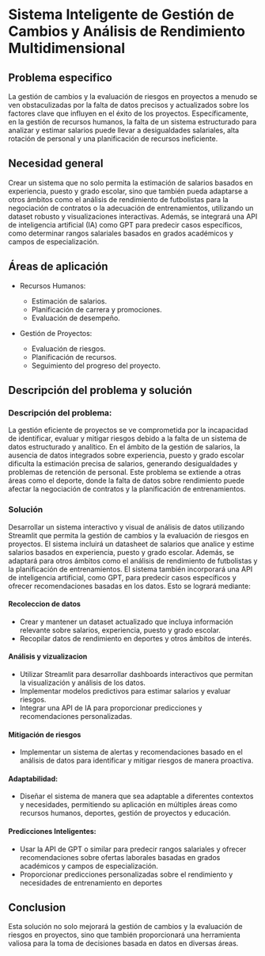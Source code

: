 
# Sistema Inteligente de Gestión de Cambios y Análisis de Rendimiento Multidimensional




## Problema especifico

La gestión de cambios y la evaluación de riesgos en proyectos a menudo se ven obstaculizadas por la falta de datos precisos y actualizados sobre los factores clave que influyen en el éxito de los proyectos. Específicamente, en la gestión de recursos humanos, la falta de un sistema estructurado para analizar y estimar salarios puede llevar a desigualdades salariales, alta rotación de personal y una planificación de recursos ineficiente.

## Necesidad general

Crear un sistema que no solo permita la estimación de salarios basados en experiencia, puesto y grado escolar, sino que también pueda adaptarse a otros ámbitos como el análisis de rendimiento de futbolistas para la negociación de contratos o la adecuación de entrenamientos, utilizando un dataset robusto y visualizaciones interactivas. Además, se integrará una API de inteligencia artificial (IA) como GPT para predecir casos específicos, como determinar rangos salariales basados en grados académicos y campos de especialización.

## Áreas de aplicación

- Recursos Humanos:
    - Estimación de salarios.
    - Planificación de carrera y promociones.
    - Evaluación de desempeño.

- Gestión de Proyectos:

    - Evaluación de riesgos.
    - Planificación de recursos.
    - Seguimiento del progreso del proyecto.

## Descripción del problema y solución

### Descripción del problema:

La gestión eficiente de proyectos se ve comprometida por la incapacidad de identificar, evaluar y mitigar riesgos debido a la falta de un sistema de datos estructurado y analítico. En el ámbito de la gestión de salarios, la ausencia de datos integrados sobre experiencia, puesto y grado escolar dificulta la estimación precisa de salarios, generando desigualdades y problemas de retención de personal. Este problema se extiende a otras áreas como el deporte, donde la falta de datos sobre rendimiento puede afectar la negociación de contratos y la planificación de entrenamientos.

### Solución

Desarrollar un sistema interactivo y visual de análisis de datos utilizando Streamlit que permita la gestión de cambios y la evaluación de riesgos en proyectos. El sistema incluirá un datasheet de salarios que analice y estime salarios basados en experiencia, puesto y grado escolar. Además, se adaptará para otros ámbitos como el análisis de rendimiento de futbolistas y la planificación de entrenamientos. El sistema también incorporará una API de inteligencia artificial, como GPT, para predecir casos específicos y ofrecer recomendaciones basadas en los datos. Esto se logrará mediante:

#### Recoleccion de datos

- Crear y mantener un dataset actualizado que incluya información relevante sobre salarios, experiencia, puesto y grado escolar.
- Recopilar datos de rendimiento en deportes y otros ámbitos de interés.

#### Análisis y vizualizacion 

- Utilizar Streamlit para desarrollar dashboards interactivos que permitan la visualización y análisis de los datos.
- Implementar modelos predictivos para estimar salarios y evaluar riesgos.
- Integrar una API de IA para proporcionar predicciones y recomendaciones personalizadas.

#### Mitigación de riesgos

- Implementar un sistema de alertas y recomendaciones basado en el análisis de datos para identificar y mitigar riesgos de manera proactiva.

#### Adaptabilidad:

- Diseñar el sistema de manera que sea adaptable a diferentes contextos y necesidades, permitiendo su aplicación en múltiples áreas como recursos humanos, deportes, gestión de proyectos y educación.

#### Predicciones Inteligentes:

- Usar la API de GPT o similar para predecir rangos salariales y ofrecer recomendaciones sobre ofertas laborales basadas en grados académicos y campos de especialización.
- Proporcionar predicciones personalizadas sobre el rendimiento y necesidades de entrenamiento en deportes



## Conclusion
Esta solución no solo mejorará la gestión de cambios y la evaluación de riesgos en proyectos, sino que también proporcionará una herramienta valiosa para la toma de decisiones basada en datos en diversas áreas.
